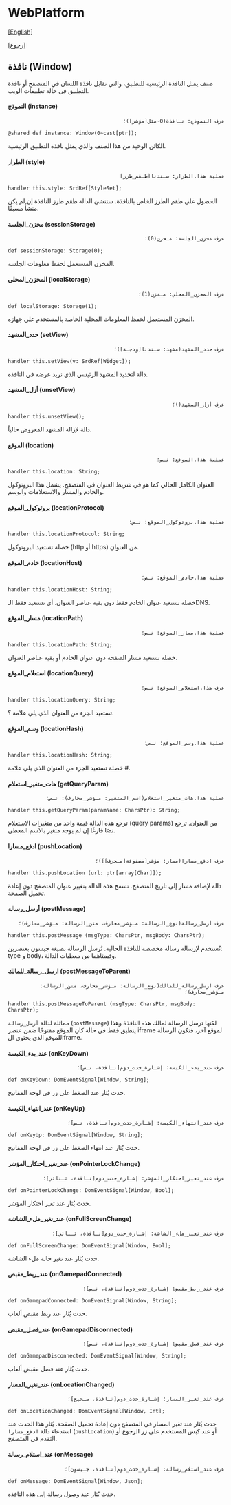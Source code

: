 # WebPlatform

[[English]](window.en.md)

[[رجوع]](../readme.ar.md)

## نافذة (Window)

صنف يمثل النافذة الرئيسية للتطبيق، والتي تقابل نافذة اللسان في المتصفح أو نافذة التطبيق في حالة تطبيقات الويب.

#### النموذج (instance)

<div dir=rtl>

```
عرف النموذج: نـافذة(0~مثل[مؤشر])؛
```

</div>

```
@shared def instance: Window(0~cast[ptr]);
```

الكائن الوحيد من هذا الصنف والذي يمثل نافذة التطبيق الرئيسية.

#### الطراز (style)

<div dir=rtl>

```
عملية هذا.الطراز: سـندنا[طـقم_طرز]
```

</div>

```
handler this.style: SrdRef[StyleSet];
```

الحصول على طقم الطرز الخاص بالنافذة. ستنشئ الدالة طقم طرز للنافذة إن لم يكن منشأً مسبقًا.

#### مخزن_الجلسة (sessionStorage)

<div dir=rtl>

```
عرف مخزن_الجلسة: مـخزن(0)؛
```

</div>

```
def sessionStorage: Storage(0);
```

المخزن المستعمل لحفظ معلومات الجلسة.

#### المخزن_المحلي (localStorage)

<div dir=rtl>

```
عرف المخزن_المحلي: مـخزن(1)؛
```

</div>

```
def localStorage: Storage(1);
```

المخزن المستعمل لحفظ المعلومات المحلية الخاصة بالمستخدم على جهازه.

#### حدد_المشهد (setView)

<div dir=rtl>

```
عرف حدد_المشهد(مشهد: سـندنا[ودجـة])؛
```

</div>

```
handler this.setView(v: SrdRef[Widget]);
```

دالة لتحديد المشهد الرئيسي الذي نريد عرضه في النافذة.

#### أزل_المشهد (unsetView)

<div dir=rtl>

```
عرف أزل_المشهد()؛
```

</div>

```
handler this.unsetView();
```

دالة لإزالة المشهد المعروض حالياً.

#### الموقع (location)

<div dir=rtl>

```
عملية هذا.الموقع: نـص؛
```

</div>

```
handler this.location: String;
```

العنوان الكامل الحالي كما هو في شريط العنوان في المتصفح. يشمل هذا البروتوكول والخادم والمسار والاستعلامات والوسم.

#### بروتوكول_الموقع (locationProtocol)

<div dir=rtl>

```
عملية هذا.بروتوكول_الموقع: نـص؛
```

</div>

```
handler this.locationProtocol: String;
```

خصلة تستعيد البروتوكول (http أو https) من العنوان.

#### خادم_الموقع (locationHost)

<div dir=rtl>

```
عملية هذا.خادم_الموقع: نـص؛
```

</div>

```
handler this.locationHost: String;
```

خصلة تستعيد عنوان الخادم فقط دون بقية عناصر العنوان. أي تستعيد فقط الـDNS.

#### مسار_الموقع (locationPath)

<div dir=rtl>

```
عملية هذا.مسار_الموقع: نـص؛
```

</div>

```
handler this.locationPath: String;
```

خصلة تستعيد مسار الصفحة دون عنوان الخادم أو بقية عناصر العنوان.

#### استعلام_الموقع (locationQuery)

<div dir=rtl>

```
عرف هذا.استعلام_الموقع: نـص؛
```

</div>

```
handler this.locationQuery: String;
```

تستعيد الجزء من العنوان الذي يلي علامة ؟.

#### وسم_الموقع (locationHash)

<div dir=rtl>

```
عملية هذا.وسم_الموقع: نـص؛
```

</div>

```
handler this.locationHash: String;
```

خصلة تستعيد الجزء من العنوان الذي يلي علامة #.

#### هات_متغير_استعلام (getQueryParam)

<div dir=rtl>

```
عملية هذا.هات_متغير_استعلام(اسم_المتغير: مـؤشر_محارف): نـص؛
```

</div>

```
handler this.getQueryParam(paramName: CharsPtr): String;
```

ترجع هذه الدالة قيمة واحد من متغيرات الاستعلام (query params) من العنوان. ترجع نصًا فارغًا إن لم يوجد متغير بالاسم
المعطى.

#### ادفع_مسارا (pushLocation)

<div dir=rtl>

```
عرف ادفع_مسارا(مسار: مؤشر[مصفوفة[مـحرف]])؛
```

</div>

```
handler this.pushLocation (url: ptr[array[Char]]);
```

دالة لإضافة مسار إلى تاريخ المتصفح. تسمح هذه الدالة بتغيير عنوان المتصفح دون إعادة تحميل الصفحة.

#### أرسل_رسالة (postMessage)

<div dir=rtl>

```
عرف أرسل_رسالة(نوع_الرسالة: مـؤشر_محارف، متن_الرسالة: مـؤشر_محارف)؛
```

</div>

```
handler this.postMessage (msgType: CharsPtr, msgBody: CharsPtr);
```

تُستخدم لإرسالة رسالة مخصصة للنافذة الحالية. تُرسل الرسالة بصيغة جيسون بعنصرين: type و body، وقيمتاهما
من معطيات الدالة.

#### ارسل_رسالة_للمالك (postMessageToParent)

<div dir=rtl>

```
عرف ارسل_رسالة_للمالك(نوع_الرسالة: مـؤشر_محارف، متن_الرسالة: مـؤشر_محارف)؛
```

</div>

```
handler this.postMessageToParent (msgType: CharsPtr, msgBody: CharsPtr);
```

مماثلة لدالة `أرسل_رسالة` (`postMessage`) لكنها ترسل الرسالة لمالك هذه النافذة وهذا ينطبق فقط في حالة
كان الموقع مفتوحًا ضمن عنصر iframe لموقع آخر، فتكون الرسالة للموقع الذي يحتوي الiframe.

#### عند_بدء_الكبسة (onKeyDown)

<div dir=rtl>

```
عرف عند_بدء_الكبسة: إشـارة_حدث_دوم[نـافذة، نـص]؛
```

</div>

```
def onKeyDown: DomEventSignal[Window, String];
```

حدث يُثار عند الضغط على زر في لوحة المفاتيح.

#### عند_انتهاء_الكبسة (onKeyUp)

<div dir=rtl>

```
عرف عند_انتهاء_الكبسة: إشـارة_حدث_دوم[نـافذة، نـص]؛
```

</div>

```
def onKeyUp: DomEventSignal[Window, String];
```

حدث يُثار عند انتهاء الضغط على زر في لوحة المفاتيح.

#### عند_تغير_احتكار_المؤشر (onPointerLockChange)

<div dir=rtl>

```
عرف عند_تغير_احتكار_المؤشر: إشـارة_حدث_دوم[نـافذة، ثـنائي]؛
```

</div>

```
def onPointerLockChange: DomEventSignal[Window, Bool];
```

حدث يُثار عند تغير احتكار المؤشر.

#### عند_تغير_ملء_الشاشة (onFullScreenChange)

<div dir=rtl>

```
عرف عند_تغير_ملء_الشاشة: إشـارة_حدث_دوم[نـافذة، ثـنائي]؛
```

</div>

```
def onFullScreenChange: DomEventSignal[Window, Bool];
```

حدث يُثار عند تغير حالة ملء الشاشة.

#### عند_ربط_مقبض (onGamepadConnected)

<div dir=rtl>

```
عرف عند_ربط_مقبض: إشـارة_حدث_دوم[نـافذة، نـص]؛
```

</div>

```
def onGamepadConnected: DomEventSignal[Window, String];
```

حدث يُثار عند ربط مقبض ألعاب.

#### عند_فصل_مقبض (onGamepadDisconnected)

<div dir=rtl>

```
عرف عند_فصل_مقبض: إشـارة_حدث_دوم[نـافذة، نـص]؛
```

</div>

```
def onGamepadDisconnected: DomEventSignal[Window, String];
```

حدث يُثار عند فصل مقبض ألعاب.

#### عند_تغير_المسار (onLocationChanged)

<div dir=rtl>

```
عرف عند_تغير_المسار: إشـارة_حدث_دوم[نـافذة، صـحيح]؛
```

</div>

```
def onLocationChanged: DomEventSignal[Window, Int];
```

حدث يُثار عند تغير المسار في المتصفح دون إعادة تحميل الصفحة. يُثار هذا الحدث عند استدعاء
دالة `ادفع_مسارا` (`pushLocation`) أو عند كبس المستخدم على زر الرجوع أو التقدم في المتصفح.

#### عند_استلام_رسالة (onMessage)

<div dir=rtl>

```
عرف عند_استلام_رسالة: إشـارة_حدث_دوم[نـافذة، جـيسون]؛
```

</div>

```
def onMessage: DomEventSignal[Window, Json];
```

حدث يُثار عند وصول رسالة إلى هذه النافذة.

